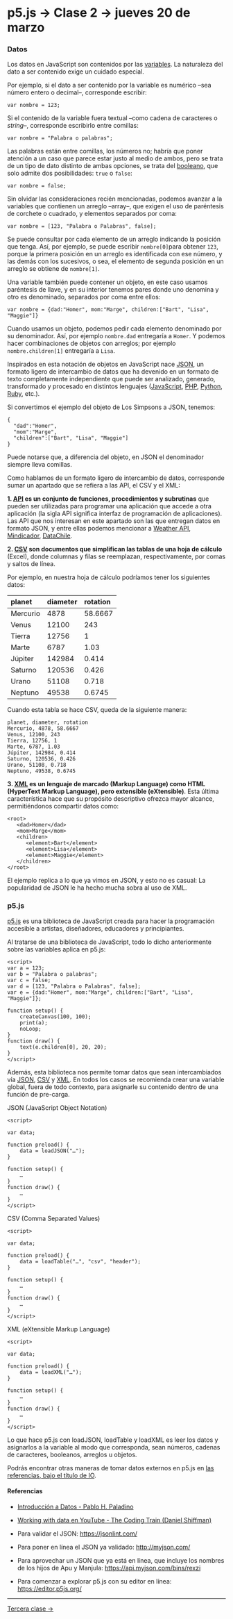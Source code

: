 # p5.js → Clase 2 → jueves 20 de marzo

### Datos

Los datos en JavaScript son contenidos por las [variables](https://es.wikipedia.org/wiki/Variable_(programaci%C3%B3n)). La naturaleza del dato a ser contenido exige un cuidado especial.

Por ejemplo, si el dato a ser contenido por la variable es numérico –sea número entero o decimal–, corresponde escribir:

```var nombre = 123;```

Si el contenido de la variable fuera textual –como cadena de caracteres o *string*–, corresponde escribirlo entre comillas:

```var nombre = "Palabra o palabras";```

Las palabras están entre comillas, los números no; habría que poner atención a un caso que parece estar justo al medio de ambos, pero se trata de un tipo de dato distinto de ambas opciones, se trata del [booleano](https://es.wikipedia.org/wiki/Tipo_de_dato_l%C3%B3gico), que solo admite dos posibilidades: `true` o `false`: 

```var nombre = false;```

Sin olvidar las consideraciones recién mencionadas, podemos avanzar a la variables que contienen un arreglo –array–, que exigen el uso de paréntesis de corchete o cuadrado, y elementos separados por coma: 

```var nombre = [123, "Palabra o Palabras", false];```

Se puede consultar por cada elemento de un arreglo indicando la posición que tenga. Así, por ejemplo, se puede escribir `nombre[0]`para obtener `123`, porque la primera posición en un arreglo es identificada con ese número, y las demás con los sucesivos, o sea, el elemento de segunda posición en un arreglo se obtiene de `nombre[1]`.

Una variable también puede contener un objeto, en este caso usamos paréntesis de llave, y en su interior tenemos pares donde uno denomina y otro es denominado, separados por coma entre ellos:

```var nombre = {dad:"Homer", mom:"Marge", children:["Bart", "Lisa", "Maggie"]}```

Cuando usamos un objeto, podemos pedir cada elemento denominado por su denominador. Así, por ejemplo `nombre.dad` entregaría a `Homer`. Y podemos hacer combinaciones de objetos con arreglos; por ejemplo `nombre.children[1]` entregaría a `Lisa`.

Inspirados en esta notación de objetos en JavaScript nace [JSON](http://json.org/json-es.html), un formato ligero de intercambio de datos que ha devenido en un formato de texto completamente independiente que puede ser analizado, generado, transformado y procesado en distintos lenguajes ([JavaScript](https://developer.mozilla.org/es/docs/Learn/JavaScript/Objects/JSON), [PHP](http://php.net/manual/es/book.json.php), [Python](https://docs.python.org/2/library/json.html), [Ruby](http://ruby-doc.org/stdlib-2.0.0/libdoc/json/rdoc/JSON.html), etc.).

Si convertimos el ejemplo del objeto de Los Simpsons a JSON, tenemos:

```
{
  "dad":"Homer", 
  "mom":"Marge", 
  "children":["Bart", "Lisa", "Maggie"]
}
```

Puede notarse que, a diferencia del objeto, en JSON el denominador siempre lleva comillas.

Como hablamos de un formato ligero de intercambio de datos, corresponde sumar un apartado que se refiera a las API, el CSV y el XML:

**1. [API](https://es.wikipedia.org/wiki/Interfaz_de_programaci%C3%B3n_de_aplicaciones) es un conjunto de funciones, procedimientos y subrutinas** que pueden ser utilizadas para programar una aplicación que accede a otra aplicación (la sigla API significa interfaz de programación de aplicaciones). Las API que nos interesan en este apartado son las que entregan datos en formato JSON, y entre ellas podemos mencionar a [Weather API](https://openweathermap.org/api), [Mindicador](https://mindicador.cl/), [DataChile](https://es.datachile.io/about/api).

**2. [CSV](https://es.wikipedia.org/wiki/Valores_separados_por_comas) son documentos que simplifican las tablas de una hoja de cálculo** (Excel), donde columnas y filas se reemplazan, respectivamente, por comas y saltos de línea.

Por ejemplo, en nuestra hoja de cálculo podríamos tener los siguientes datos:  


| planet        | diameter      | rotation  |
|:------------- |:------------- |:--------- |
| Mercurio      | 4878          | 58.6667   |
| Venus         | 12100         | 243       |
| Tierra        | 12756         | 1         |
| Marte         | 6787          | 1.03      |
| Júpiter       | 142984        | 0.414     |
| Saturno       | 120536        | 0.426     |
| Urano         | 51108         | 0.718     |
| Neptuno       | 49538         | 0.6745    |

Cuando esta tabla se hace CSV, queda de la siguiente manera:   

```
planet, diameter, rotation
Mercurio, 4878, 58.6667
Venus, 12100, 243
Tierra, 12756, 1
Marte, 6787, 1.03
Júpiter, 142984, 0.414
Saturno, 120536, 0.426
Urano, 51108, 0.718
Neptuno, 49538, 0.6745
```

**3. [XML](https://es.wikipedia.org/wiki/Extensible_Markup_Language) es un lenguaje de marcado (Markup Language) como HTML (HyperText Markup Language), pero extensible (eXtensible)**. Esta última característica hace que su propósito descriptivo ofrezca mayor alcance, permitiéndonos compartir datos como:

```
<root>
   <dad>Homer</dad>
   <mom>Marge</mom>
   <children>
      <element>Bart</element>
      <element>Lisa</element>
      <element>Maggie</element>
   </children>
</root>

```

El ejemplo replica a lo que ya vimos en JSON, y esto no es casual: La popularidad de JSON le ha hecho mucha sobra al uso de XML.

### p5.js 

[p5.js](https://p5js.org/es/get-started/) es una biblioteca de JavaScript creada para hacer la programación accesible a artistas, diseñadores, educadores y principiantes. 

Al tratarse de una biblioteca de JavaScript, todo lo dicho anteriormente sobre las variables aplica en p5.js:

```
<script>
var a = 123;
var b = "Palabra o palabras";
var c = false;
var d = [123, "Palabra o Palabras", false];
var e = {dad:"Homer", mom:"Marge", children:["Bart", "Lisa", "Maggie"]};

function setup() {
	createCanvas(100, 100);
	print(a);
	noLoop;
}
function draw() {
	text(e.children[0], 20, 20);
}
</script>
```

Además, esta biblioteca nos permite tomar datos que sean intercambiados vía [JSON](https://p5js.org/reference/#/p5/loadJSON), [CSV](https://p5js.org/reference/#/p5/loadTable) y [XML](https://p5js.org/reference/#/p5/loadXML). En todos los casos se recomienda crear una variable global, fuera de todo contexto, para asignarle su contenido dentro de una función de pre-carga. 

JSON (JavaScript Object Notation)

```
<script>

var data;

function preload() {
	data = loadJSON("…");
}

function setup() {
	… 
}
function draw() {
	…
}
</script>
```

CSV (Comma Separated Values)

```
<script>

var data;

function preload() {
	data = loadTable("…", "csv", "header");
}

function setup() {
	… 
}
function draw() {
	…
}
</script>
```

XML (eXtensible Markup Language)

```
<script>

var data;

function preload() {
	data = loadXML("…");
}

function setup() {
	… 
}
function draw() {
	…
}
</script>
```

Lo que hace p5.js con loadJSON, loadTable y loadXML es leer los datos y asignarlos a la variable al modo que corresponda, sean números, cadenas de caracteres, booleanos, arreglos u objetos.

Podrás encontrar otras maneras de tomar datos externos en p5.js en [las referencias, bajo el título de IO](https://p5js.org/reference/#group-IO).

#### Referencias

- [Introducción a Datos - Pablo H. Paladino](https://visualizacionuc.github.io/introduccion-datos/)

- [Working with data en YouTube - The Coding Train (Daniel Shiffman)](https://www.youtube.com/playlist?list=PLRqwX-V7Uu6a-SQiI4RtIwuOrLJGnel0r)

- Para validar el JSON: https://jsonlint.com/

- Para poner en línea el JSON ya validado: http://myjson.com/

- Para aprovechar un JSON que ya está en línea, que incluye los nombres de los hijos de Apu y Manjula: https://api.myjson.com/bins/rexzi

- Para comenzar a explorar p5.js con su editor en línea: https://editor.p5js.org/

- - - - - - - - - 

[Tercera clase →](https://github.com/profesorfaco/AUD5V0010-2019/tree/master/clase-03)
